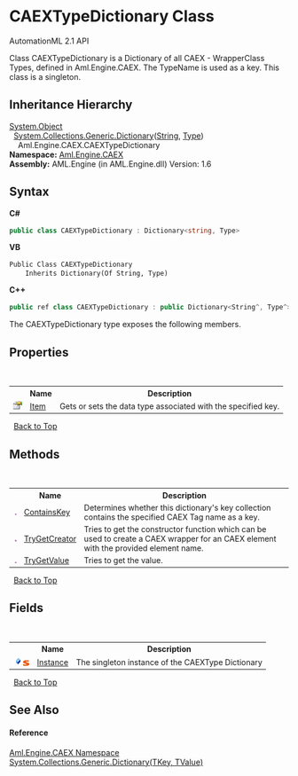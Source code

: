 # CAEXTypeDictionary Class
AutomationML 2.1 API 

Class CAEXTypeDictionary is a Dictionary of all CAEX - WrapperClass Types, defined in Aml.Engine.CAEX. The TypeName is used as a key. This class is a singleton.


## Inheritance Hierarchy
<a href="https://docs.microsoft.com/dotnet/api/system.object" target="_parent" rel="noopener noreferrer">System.Object</a><br />&nbsp;&nbsp;<a href="https://docs.microsoft.com/dotnet/api/system.collections.generic.dictionary-2" target="_parent" rel="noopener noreferrer">System.Collections.Generic.Dictionary</a>(<a href="https://docs.microsoft.com/dotnet/api/system.string" target="_parent" rel="noopener noreferrer">String</a>, <a href="https://docs.microsoft.com/dotnet/api/system.type" target="_parent" rel="noopener noreferrer">Type</a>)<br />&nbsp;&nbsp;&nbsp;&nbsp;Aml.Engine.CAEX.CAEXTypeDictionary<br />
**Namespace:**&nbsp;<a href="N_Aml_Engine_CAEX">Aml.Engine.CAEX</a><br />**Assembly:**&nbsp;AML.Engine (in AML.Engine.dll) Version: 1.6

## Syntax

**C#**<br />
``` C#
public class CAEXTypeDictionary : Dictionary<string, Type>
```

**VB**<br />
``` VB
Public Class CAEXTypeDictionary
	Inherits Dictionary(Of String, Type)
```

**C++**<br />
``` C++
public ref class CAEXTypeDictionary : public Dictionary<String^, Type^>
```

The CAEXTypeDictionary type exposes the following members.


## Properties
&nbsp;<table><tr><th></th><th>Name</th><th>Description</th></tr><tr><td>![Public property](media/pubproperty.gif "Public property")</td><td><a href="P_Aml_Engine_CAEX_CAEXTypeDictionary_Item">Item</a></td><td>
Gets or sets the data type associated with the specified key.</td></tr></table>&nbsp;
<a href="#caextypedictionary-class">Back to Top</a>

## Methods
&nbsp;<table><tr><th></th><th>Name</th><th>Description</th></tr><tr><td>![Public method](media/pubmethod.gif "Public method")</td><td><a href="M_Aml_Engine_CAEX_CAEXTypeDictionary_ContainsKey">ContainsKey</a></td><td>
Determines whether this dictionary's key collection contains the specified CAEX Tag name as a key.</td></tr><tr><td>![Public method](media/pubmethod.gif "Public method")</td><td><a href="M_Aml_Engine_CAEX_CAEXTypeDictionary_TryGetCreator">TryGetCreator</a></td><td>
Tries to get the constructor function which can be used to create a CAEX wrapper for an CAEX element with the provided element name.</td></tr><tr><td>![Public method](media/pubmethod.gif "Public method")</td><td><a href="M_Aml_Engine_CAEX_CAEXTypeDictionary_TryGetValue">TryGetValue</a></td><td>
Tries to get the value.</td></tr></table>&nbsp;
<a href="#caextypedictionary-class">Back to Top</a>

## Fields
&nbsp;<table><tr><th></th><th>Name</th><th>Description</th></tr><tr><td>![Public field](media/pubfield.gif "Public field")![Static member](media/static.gif "Static member")</td><td><a href="F_Aml_Engine_CAEX_CAEXTypeDictionary_Instance">Instance</a></td><td>
The singleton instance of the CAEXType Dictionary</td></tr></table>&nbsp;
<a href="#caextypedictionary-class">Back to Top</a>

## See Also


#### Reference
<a href="N_Aml_Engine_CAEX">Aml.Engine.CAEX Namespace</a><br /><a href="https://docs.microsoft.com/dotnet/api/system.collections.generic.dictionary-2" target="_parent" rel="noopener noreferrer">System.Collections.Generic.Dictionary(TKey, TValue)</a><br />